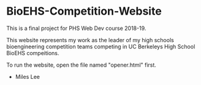 # BioEHS-Competition-Website
This is a final project for PHS Web Dev course 2018-19.

This website represents my work as the leader of my high schools bioengineering competition teams competing in UC Berkeleys High School BioEHS compeitions.

To run the website, open the file named "opener.html" first. 

- Miles Lee
